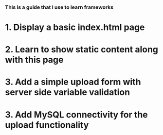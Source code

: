 ### This is a guide that I use to learn frameworks
# 1. Display a basic index.html page
# 2. Learn to show static content along with this page
# 3. Add a simple upload form with server side variable validation
# 3. Add MySQL connectivity for the upload functionality
